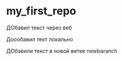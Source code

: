 ﻿# my_first_repo

ДОбавил текст через веб

Доообавил тект локально

ДОбавили текст в новой ветке newbaranch

